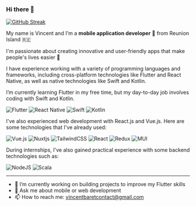 ### Hi there 👋

[![GitHub Streak](https://github-readme-streak-stats.herokuapp.com?user=Vincent-Baret-974&theme=react)](https://git.io/streak-stats)

My name is Vincent and I'm a **mobile application developer** 📱 from Reunion Island 🇷🇪 

I'm passionate about creating innovative and user-friendly apps that make people's lives easier 🌱 

I have experience working with a variety of programming languages and frameworks, including cross-platform technologies like Flutter and React Native, as well as native technologies like Swift and Kotlin. 

I’m currently learning Flutter in my free time, but my day-to-day job involves coding with Swift and Kotlin. 

![Flutter](https://img.shields.io/badge/Flutter-%2302569B.svg?style=for-the-badge&logo=Flutter&logoColor=white)
![React Native](https://img.shields.io/badge/react_native-%2320232a.svg?style=for-the-badge&logo=react&logoColor=%2361DAFB)
![Swift](https://img.shields.io/badge/swift-F54A2A?style=for-the-badge&logo=swift&logoColor=white)
![Kotlin](https://img.shields.io/badge/kotlin-%237F52FF.svg?style=for-the-badge&logo=kotlin&logoColor=white)

I've also experienced web development with React.js and Vue.js. Here are some technologies that I've already used:

![Vue.js](https://img.shields.io/badge/vuejs-%2335495e.svg?style=for-the-badge&logo=vuedotjs&logoColor=%234FC08D)
![Nuxtjs](https://img.shields.io/badge/Nuxt-002E3B?style=for-the-badge&logo=nuxtdotjs&logoColor=#00DC82)
![TailwindCSS](https://img.shields.io/badge/tailwindcss-%2338B2AC.svg?style=for-the-badge&logo=tailwind-css&logoColor=white)
![React](https://img.shields.io/badge/react-%2320232a.svg?style=for-the-badge&logo=react&logoColor=%2361DAFB)
![Redux](https://img.shields.io/badge/redux-%23593d88.svg?style=for-the-badge&logo=redux&logoColor=white)
![MUI](https://img.shields.io/badge/MUI-%230081CB.svg?style=for-the-badge&logo=mui&logoColor=white)

During internships, I've also gained practical experience with some backend technologies such as:

![NodeJS](https://img.shields.io/badge/node.js-6DA55F?style=for-the-badge&logo=node.js&logoColor=white)
![Scala](https://img.shields.io/badge/scala-%23DC322F.svg?style=for-the-badge&logo=scala&logoColor=white)


-----

- 🔭 I’m currently working on building projects to improve my Flutter skills
- 💬 Ask me about mobile or web development
- 📫 How to reach me: vincentbaretcontact@gmail.com
